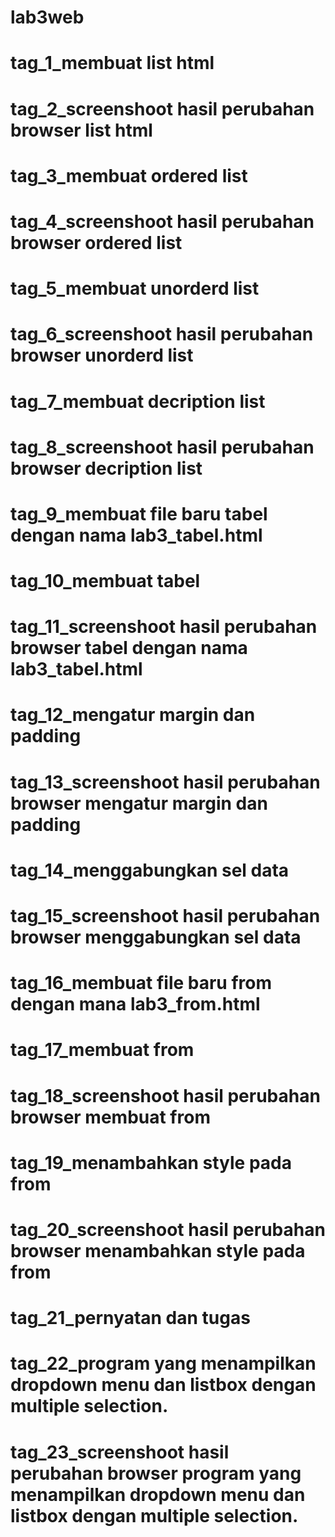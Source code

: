 # lab3web
# tag_1_membuat list html
# tag_2_screenshoot hasil perubahan browser list html 
# tag_3_membuat ordered list
# tag_4_screenshoot hasil perubahan browser ordered list
# tag_5_membuat unorderd list
# tag_6_screenshoot hasil perubahan browser unorderd list
# tag_7_membuat decription list
# tag_8_screenshoot hasil perubahan browser decription list
# tag_9_membuat file baru tabel dengan nama lab3_tabel.html
# tag_10_membuat tabel
# tag_11_screenshoot hasil perubahan browser tabel dengan nama lab3_tabel.html
# tag_12_mengatur margin dan padding
# tag_13_screenshoot hasil perubahan browser mengatur margin dan padding
# tag_14_menggabungkan sel data
# tag_15_screenshoot hasil perubahan browser menggabungkan sel data
# tag_16_membuat file baru from dengan mana lab3_from.html
# tag_17_membuat from
# tag_18_screenshoot hasil perubahan browser membuat from
# tag_19_menambahkan style pada from
# tag_20_screenshoot hasil perubahan browser menambahkan style pada from
# tag_21_pernyatan dan tugas
# tag_22_program yang menampilkan dropdown menu dan listbox dengan multiple selection.
# tag_23_screenshoot hasil perubahan browser program yang menampilkan dropdown menu dan listbox dengan multiple selection.
